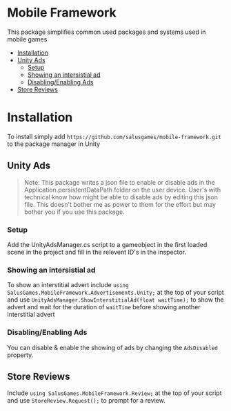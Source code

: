# Mobile Framework

This package simplifies common used packages and systems used in mobile games

- [Installation](https://github.com/salusgames/mobile-framework/edit/main/README.md#installation)
- [Unity Ads](https://github.com/salusgames/mobile-framework/edit/main/README.md#unity-ads)
  - [Setup](https://github.com/salusgames/mobile-framework/edit/main/README.md#setup)
  - [Showing an intersistial ad](https://github.com/salusgames/mobile-framework/edit/main/README.md#showing-an-intersistial-ad)
  - [Disabling/Enabling Ads](https://github.com/salusgames/mobile-framework/edit/main/README.md#disablingenabling-ads)
- [Store Reviews](https://github.com/salusgames/mobile-framework/edit/main/README.md#store-reviews)

# Installation
To install simply add `https://github.com/salusgames/mobile-framework.git` to the package manager in Unity

## Unity Ads
> Note: This package writes a json file to enable or disable ads in the Application.persistentDataPath folder on the user device. User's with technical know how might be able to disable ads by editing this json file. This doesn't bother me as power to them for the effort but may bother you if you use this package.

### Setup
Add the UnityAdsManager.cs script to a gameobject in the first loaded scene in the project and fill in the relevent ID's in the inspector.

### Showing an intersistial ad
To show an interstitial advert include `using SalusGames.MobileFramework.Advertisements.Unity;` at the top of your script and use `UnityAdsManager.ShowInterstitialAd(float waitTime);` to show the advert and wait for the duration of `waitTime` before showing another interstitial advert 

### Disabling/Enabling Ads
You can disable & enable the showing of ads by changing the `AdsDisabled` property.

## Store Reviews
Include `using SalusGames.MobileFramework.Review;` at the top of your script and use `StoreReview.Request();` to prompt for a review.
